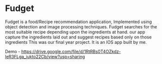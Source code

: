 # Fudget

Fudget is a food/Recipe recommendation application, Implemented using object detection and image processing techniques. Fudget searches for the most suitable recipe depending upon the ingredients at hand. our app capture the ingredients laid out and suggest recipes based only on those ingredients
This was our final year project. It is an IOS app built by me.

Demo - https://drive.google.com/file/d/1RtRBs0T4OZkdz-leR3FLga_iukto22Cb/view?usp=sharing
